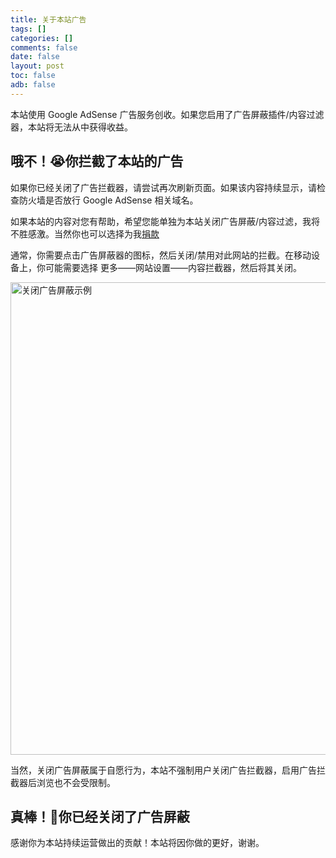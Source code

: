 ```yaml
---
title: 关于本站广告
tags: []
categories: []
comments: false
date: false
layout: post
toc: false
adb: false
---
```


本站使用 Google AdSense 广告服务创收。如果您启用了广告屏蔽插件/内容过滤器，本站将无法从中获得收益。

<div class="tloC is-hidden">

## 哦不！😭你拦截了本站的广告

如果你已经关闭了广告拦截器，请尝试再次刷新页面。如果该内容持续显示，请检查防火墙是否放行 Google AdSense 相关域名。

如果本站的内容对您有帮助，希望您能单独为本站关闭广告屏蔽/内容过滤，我将不胜感激。当然你也可以选择为我[捐款](/transfer/)

通常，你需要点击广告屏蔽器的图标，然后关闭/禁用对此网站的拦截。在移动设备上，你可能需要选择 更多——网站设置——内容拦截器，然后将其关闭。

<picture>
  <source src="https://cdn.yangxi.tech/images/e0b21a7c-3c1a-4632-7316-da4e9e6c8900/extra" media="(prefers-color-scheme: dark)" width="1148" height="752">
  <source src="https://cdn.yangxi.tech/images/46591fcd-e30c-4cfa-66d9-795b18c11000/extra" media="(prefers-color-scheme: light)" width="1152" height="756">
  <img src="https://cdn.yangxi.tech/images/46591fcd-e30c-4cfa-66d9-795b18c11000/extra" alt="关闭广告屏蔽示例" width="1152" height="756" data-raw="true"/>
</picture>

当然，关闭广告屏蔽属于自愿行为，本站不强制用户关闭广告拦截器，启用广告拦截器后浏览也不会受限制。

</div>

<div class="tloD">

## 真棒！🎉你已经关闭了广告屏蔽

感谢你为本站持续运营做出的贡献！本站将因你做的更好，谢谢。

</div>
